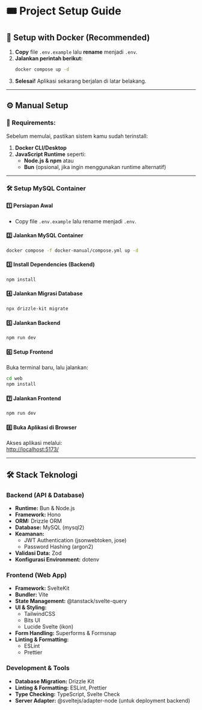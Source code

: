 # 🎟️ Project Setup Guide

## 🚀 Setup with Docker (Recommended)

1. **Copy** file `.env.example` lalu **rename** menjadi `.env`.
2. **Jalankan perintah berikut:**  
   ```sh
   docker compose up -d
   ```
3. **Selesai!** Aplikasi sekarang berjalan di latar belakang.

---

## ⚙️ Manual Setup

### 📌 Requirements:
Sebelum memulai, pastikan sistem kamu sudah terinstall:
1. **Docker CLI/Desktop**  
2. **JavaScript Runtime** seperti:
   - **Node.js & npm** atau  
   - **Bun** (opsional, jika ingin menggunakan runtime alternatif)

---

### 🛠️ Setup MySQL Container

#### **1️⃣ Persiapan Awal**
- Copy file `.env.example` lalu rename menjadi `.env`.

#### **2️⃣ Jalankan MySQL Container**
```sh
docker compose -f docker-manual/compose.yml up -d
```

#### **3️⃣ Install Dependencies (Backend)**
```sh
npm install
```

#### **4️⃣ Jalankan Migrasi Database**
```sh
npx drizzle-kit migrate
```

#### **5️⃣ Jalankan Backend**
```sh
npm run dev
```

#### **6️⃣ Setup Frontend**
Buka terminal baru, lalu jalankan:
```sh
cd web
npm install
```

#### **7️⃣ Jalankan Frontend**
```sh
npm run dev
```

#### **8️⃣ Buka Aplikasi di Browser**
Akses aplikasi melalui:  
[http://localhost:5173/](http://localhost:5173/)

---

## 🛠️ Stack Teknologi

### **Backend (API & Database)**
- **Runtime:** Bun & Node.js
- **Framework:** Hono
- **ORM:** Drizzle ORM
- **Database:** MySQL (mysql2)
- **Keamanan:**
  - JWT Authentication (jsonwebtoken, jose)
  - Password Hashing (argon2)
- **Validasi Data:** Zod
- **Konfigurasi Environment:** dotenv

### **Frontend (Web App)**
- **Framework:** SvelteKit
- **Bundler:** Vite
- **State Management:** @tanstack/svelte-query
- **UI & Styling:**
  - TailwindCSS
  - Bits UI
  - Lucide Svelte (ikon)
- **Form Handling:** Superforms & Formsnap
- **Linting & Formatting:**
  - ESLint
  - Prettier

### **Development & Tools**
- **Database Migration:** Drizzle Kit
- **Linting & Formatting:** ESLint, Prettier
- **Type Checking:** TypeScript, Svelte Check
- **Server Adapter:** @sveltejs/adapter-node (untuk deployment backend)

